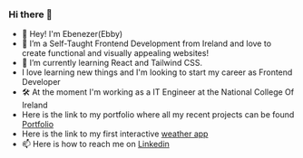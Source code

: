 ### Hi there 👋
- 👋 Hey! I'm Ebenezer(Ebby)
- 👀 I’m a Self-Taught Frontend Development from Ireland and love to create functional and visually appealing websites!
- 🌱 I’m currently learning React and Tailwind CSS.
- I love learning new things and I'm looking to start my career as Frontend Developer
- 🛠 At the moment I'm working as a IT Engineer at the National College Of Ireland
- Here is the link to my portfolio where all my recent projects can be found <a href="https://ebenezerlaleyeportfolio.netlify.app"> Portfolio <a>
- Here is the link to my first interactive <a href="https://weatherapp-eol.netlify.app"> weather app </a>
- 📫 Here is how to reach me on <a href="https://www.linkedin.com/in/ebenezer-ola-laleye-64a7bb23b/"> Linkedin </a>
<!--
**EbenezerLaleye/EbenezerLaleye** is a ✨ _special_ ✨ repository because its `README.md` (this file) appears on your GitHub profile.

Here are some ideas to get you started:

- 🔭 I’m currently working on ...
- 🌱 I’m currently learning ...
- 👯 I’m looking to collaborate on ...
- 🤔 I’m looking for help with ...
- 💬 Ask me about ...
- 📫 How to reach me: ...
- 😄 Pronouns: ...
- ⚡ Fun fact: ...
-->
